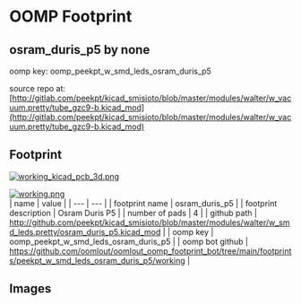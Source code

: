 # OOMP Footprint  
## osram_duris_p5  by none  
  
oomp key: oomp_peekpt_w_smd_leds_osram_duris_p5  
  
source repo at: [http://gitlab.com/peekpt/kicad_smisioto/blob/master/modules/walter/w_vacuum.pretty/tube_gzc9-b.kicad_mod](http://gitlab.com/peekpt/kicad_smisioto/blob/master/modules/walter/w_vacuum.pretty/tube_gzc9-b.kicad_mod)  
## Footprint  
  
[![working_kicad_pcb_3d.png](working_kicad_pcb_3d_600.png)](working_kicad_pcb_3d.png)  
  
[![working.png](working_600.png)](working.png)  
| name | value | 
| --- | --- | 
| footprint name | osram_duris_p5 | 
| footprint description | Osram Duris P5 | 
| number of pads | 4 | 
| github path | http://github.com/peekpt/kicad_smisioto/blob/master/modules/walter/w_smd_leds.pretty/osram_duris_p5.kicad_mod | 
| oomp key | oomp_peekpt_w_smd_leds_osram_duris_p5 | 
| oomp bot github | https://github.com/oomlout/oomlout_oomp_footprint_bot/tree/main/footprints/peekpt_w_smd_leds_osram_duris_p5/working | 
## Images  
